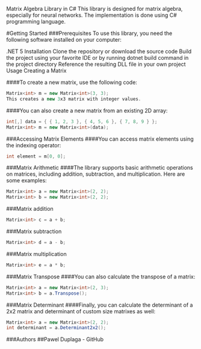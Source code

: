 Matrix Algebra Library in C#
This library is designed for matrix algebra, especially for neural networks. The implementation is done using C# programming language.

#Getting Started
###Prerequisites
To use this library, you need the following software installed on your computer:

.NET 5
Installation
Clone the repository or download the source code
Build the project using your favorite IDE or by running dotnet build command in the project directory
Reference the resulting DLL file in your own project
Usage
Creating a Matrix

####To create a new matrix, use the following code:
```csharp
Matrix<int> m = new Matrix<int>(3, 3);
This creates a new 3x3 matrix with integer values.
```

####You can also create a new matrix from an existing 2D array:
```csharp
int[,] data = { { 1, 2, 3 }, { 4, 5, 6 }, { 7, 8, 9 } };
Matrix<int> m = new Matrix<int>(data);
```
###Accessing Matrix Elements
####You can access matrix elements using the indexing operator:
```csharp
int element = m[0, 0];
```
###Matrix Arithmetic
####The library supports basic arithmetic operations on matrices, including addition, subtraction, and multiplication. Here are some examples:
```csharp
Matrix<int> a = new Matrix<int>(2, 2);
Matrix<int> b = new Matrix<int>(2, 2);
```

###Matrix addition
```csharp
Matrix<int> c = a + b;
```

###Matrix  subtraction
```csharp
Matrix<int> d = a - b;
```

###Matrix  multiplication
```csharp
Matrix<int> e = a * b;
```

###Matrix Transpose
####You can also calculate the transpose of a matrix:
```csharp
Matrix<int> a = new Matrix<int>(2, 3);
Matrix<int> b = a.Transpose();
```

###Matrix Determinant
####Finally, you can calculate the determinant of a 2x2 matrix and determinant of custom size matrixes as well:
```csharp
Matrix<int> a = new Matrix<int>(2, 2);
int determinant = a.Determinant2x2();
```

###Authors
##Pawel Duplaga - GitHub